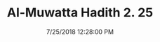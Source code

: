 ---
title        : "Al-Muwatta Hadith 2. 25"
date         : 7/25/2018 12:28:00 PM
draft        : false
type         : "hadith"
layout       : "hadith"
BookCode     : "AMH"
VolumeNumber : "2"
HadithNumber : "25"
categories  :  ["Purity - Discontinuing Doing Wudu on Account of Eating Cooked Food"]
---